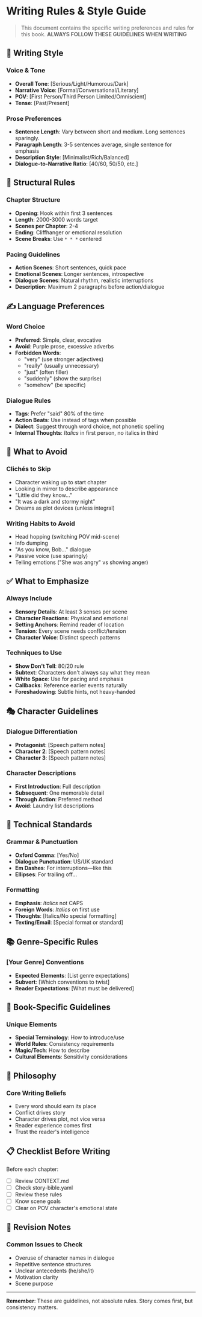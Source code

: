 # Writing Rules & Style Guide

> This document contains the specific writing preferences and rules for this book.
> **ALWAYS FOLLOW THESE GUIDELINES WHEN WRITING**

## 🎨 Writing Style

### Voice & Tone
- **Overall Tone**: [Serious/Light/Humorous/Dark]
- **Narrative Voice**: [Formal/Conversational/Literary]
- **POV**: [First Person/Third Person Limited/Omniscient]
- **Tense**: [Past/Present]

### Prose Preferences
- **Sentence Length**: Vary between short and medium. Long sentences sparingly.
- **Paragraph Length**: 3-5 sentences average, single sentence for emphasis
- **Description Style**: [Minimalist/Rich/Balanced]
- **Dialogue-to-Narrative Ratio**: [40/60, 50/50, etc.]

## 📏 Structural Rules

### Chapter Structure
- **Opening**: Hook within first 3 sentences
- **Length**: 2000-3000 words target
- **Scenes per Chapter**: 2-4
- **Ending**: Cliffhanger or emotional resolution
- **Scene Breaks**: Use `* * *` centered

### Pacing Guidelines
- **Action Scenes**: Short sentences, quick pace
- **Emotional Scenes**: Longer sentences, introspective
- **Dialogue Scenes**: Natural rhythm, realistic interruptions
- **Description**: Maximum 2 paragraphs before action/dialogue

## ✍️ Language Preferences

### Word Choice
- **Preferred**: Simple, clear, evocative
- **Avoid**: Purple prose, excessive adverbs
- **Forbidden Words**: 
  - "very" (use stronger adjectives)
  - "really" (usually unnecessary)
  - "just" (often filler)
  - "suddenly" (show the surprise)
  - "somehow" (be specific)

### Dialogue Rules
- **Tags**: Prefer "said" 80% of the time
- **Action Beats**: Use instead of tags when possible
- **Dialect**: Suggest through word choice, not phonetic spelling
- **Internal Thoughts**: *Italics* in first person, no italics in third

## 🚫 What to Avoid

### Clichés to Skip
- Character waking up to start chapter
- Looking in mirror to describe appearance
- "Little did they know..."
- "It was a dark and stormy night"
- Dreams as plot devices (unless integral)

### Writing Habits to Avoid
- Head hopping (switching POV mid-scene)
- Info dumping
- "As you know, Bob..." dialogue
- Passive voice (use sparingly)
- Telling emotions ("She was angry" vs showing anger)

## ✅ What to Emphasize

### Always Include
- **Sensory Details**: At least 3 senses per scene
- **Character Reactions**: Physical and emotional
- **Setting Anchors**: Remind reader of location
- **Tension**: Every scene needs conflict/tension
- **Character Voice**: Distinct speech patterns

### Techniques to Use
- **Show Don't Tell**: 80/20 rule
- **Subtext**: Characters don't always say what they mean
- **White Space**: Use for pacing and emphasis
- **Callbacks**: Reference earlier events naturally
- **Foreshadowing**: Subtle hints, not heavy-handed

## 🎭 Character Guidelines

### Dialogue Differentiation
- **Protagonist**: [Speech pattern notes]
- **Character 2**: [Speech pattern notes]
- **Character 3**: [Speech pattern notes]

### Character Descriptions
- **First Introduction**: Full description
- **Subsequent**: One memorable detail
- **Through Action**: Preferred method
- **Avoid**: Laundry list descriptions

## 🔧 Technical Standards

### Grammar & Punctuation
- **Oxford Comma**: [Yes/No]
- **Dialogue Punctuation**: US/UK standard
- **Em Dashes**: For interruptions—like this
- **Ellipses**: For trailing off...

### Formatting
- **Emphasis**: *Italics* not CAPS
- **Foreign Words**: *Italics* on first use
- **Thoughts**: [Italics/No special formatting]
- **Texting/Email**: [Special format or standard]

## 📚 Genre-Specific Rules

### [Your Genre] Conventions
- **Expected Elements**: [List genre expectations]
- **Subvert**: [Which conventions to twist]
- **Reader Expectations**: [What must be delivered]

## 🎯 Book-Specific Guidelines

### Unique Elements
- **Special Terminology**: How to introduce/use
- **World Rules**: Consistency requirements
- **Magic/Tech**: How to describe
- **Cultural Elements**: Sensitivity considerations

## 💭 Philosophy

### Core Writing Beliefs
- Every word should earn its place
- Conflict drives story
- Character drives plot, not vice versa
- Reader experience comes first
- Trust the reader's intelligence

## 📋 Checklist Before Writing

Before each chapter:
- [ ] Review CONTEXT.md
- [ ] Check story-bible.yaml
- [ ] Review these rules
- [ ] Know scene goals
- [ ] Clear on POV character's emotional state

## 🔄 Revision Notes

### Common Issues to Check
- Overuse of character names in dialogue
- Repetitive sentence structures
- Unclear antecedents (he/she/it)
- Motivation clarity
- Scene purpose

---

**Remember**: These are guidelines, not absolute rules. Story comes first, but consistency matters.